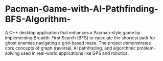 # Pacman-Game-with-AI-Pathfinding-BFS-Algorithm-
A C++ desktop application that enhances a Pacman-style game by implementing Breadth-First Search (BFS) to calculate the shortest path for ghost enemies navigating a grid-based maze. The project demonstrates core concepts of graph traversal, AI pathfinding, and algorithmic problem-solving used in real-world applications like GPS and robotics.

